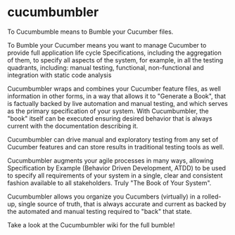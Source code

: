 # cucumbumbler

To Cucumbumble means to Bumble your Cucumber files. 

To Bumble your Cucumber means you want to manage Cucumber to provide full application life cycle Specifications, including the aggregation of them, to specify all aspects of the system, for example, in all the testing quadrants, including: manual testing, functional, non-functional and integration with static code analysis

Cucumbumbler wraps and combines your Cucumber feature files, as well information in other forms, in a way that allows it to "Generate a Book", that is factually backed by live automation and manual testing, and which serves as the primary specification of your system. With Cucumbumbler, the "book" itself can be executed ensuring desired behavior that is always current with the documentation describing it.  

Cucumbumbler can drive manual and exploratory testing from any set of Cucumber features and can store results in traditional testing tools as well. 

Cucumbumbler augments your agile processes in many ways, allowing Specification by Example (Behavior Driven Development, ATDD) to be used to specify all requirements of your system in a single, clear and consistent fashion available to all stakeholders. Truly "The Book of Your System". 

Cucumbumbler allows you organize you Cucumbers (virtually) in a rolled-up, single source of truth, that is always accurate and current as backed by the automated and manual testing required to "back" that state.

Take a look at the Cucumbumbler wiki for the full bumble! 
 
